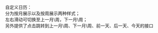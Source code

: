 自定义日历： <br />
分为按月展示以及按周展示两种样式； <br />
左右滑动可切换至上一月\周，下一月\周； <br />
另外提供了点击跳转到上一月\周、下一月\周、前一天、后一天、今天的接口
